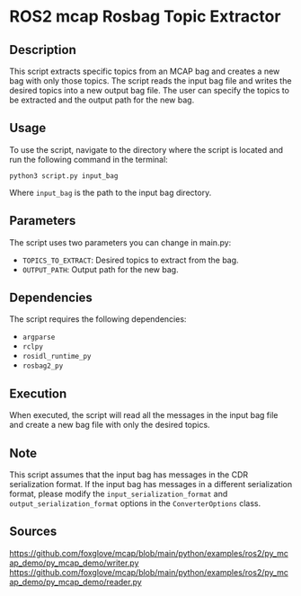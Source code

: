 # ROS2 mcap Rosbag Topic Extractor

## Description
This script extracts specific topics from an MCAP bag and creates a new bag with only those topics. The script reads the input bag file and writes the desired topics into a new output bag file. The user can specify the topics to be extracted and the output path for the new bag. 

## Usage
To use the script, navigate to the directory where the script is located and run the following command in the terminal: 

```
python3 script.py input_bag
```

Where `input_bag` is the path to the input bag directory.

## Parameters
The script uses two parameters you can change in main.py: 

- `TOPICS_TO_EXTRACT`: Desired topics to extract from the bag.
- `OUTPUT_PATH`: Output path for the new bag.

## Dependencies
The script requires the following dependencies: 
- `argparse`
- `rclpy`
- `rosidl_runtime_py`
- `rosbag2_py`

## Execution
When executed, the script will read all the messages in the input bag file and create a new bag file with only the desired topics. 

## Note
This script assumes that the input bag has messages in the CDR serialization format. If the input bag has messages in a different serialization format, please modify the `input_serialization_format` and `output_serialization_format` options in the `ConverterOptions` class.

## Sources
https://github.com/foxglove/mcap/blob/main/python/examples/ros2/py_mcap_demo/py_mcap_demo/writer.py
https://github.com/foxglove/mcap/blob/main/python/examples/ros2/py_mcap_demo/py_mcap_demo/reader.py
